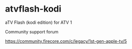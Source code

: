 # atvflash-kodi

aTV Flash (kodi edition) for ATV 1

Community support forum

https://community.firecore.com/c/legacy/1st-gen-apple-tv/5
